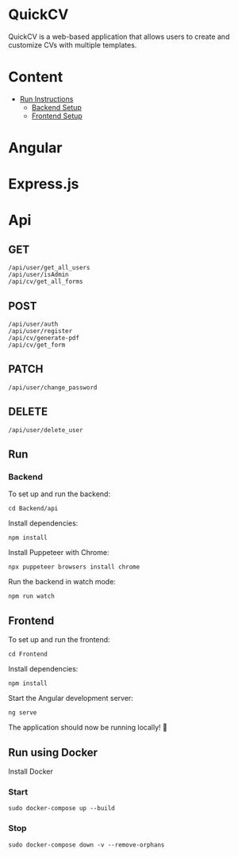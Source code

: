 # QuickCV

QuickCV is a web-based application that allows users to create and customize CVs with multiple templates.

# Content

- [Run Instructions](#run)
  - [Backend Setup](#backend)
  - [Frontend Setup](#frontend)

# Angular

# Express.js

# Api
## GET
```
/api/user/get_all_users
/api/user/isAdmin
/api/cv/get_all_forms
```

## POST
```
/api/user/auth
/api/user/register
/api/cv/generate-pdf
/api/cv/get_form
```

## PATCH
```
/api/user/change_password
```

## DELETE
```
/api/user/delete_user
```

## Run


### Backend

To set up and run the backend:

```
cd Backend/api
```

Install dependencies:

```
npm install
```

Install Puppeteer with Chrome:

```
npx puppeteer browsers install chrome
```

Run the backend in watch mode:

```
npm run watch
```

## Frontend

To set up and run the frontend:

```
cd Frontend
```

Install dependencies:

```
npm install
```

Start the Angular development server:

```
ng serve
```

The application should now be running locally! 🎉


## Run using Docker

Install Docker

### Start

```
sudo docker-compose up --build
```

### Stop 

```
sudo docker-compose down -v --remove-orphans
```